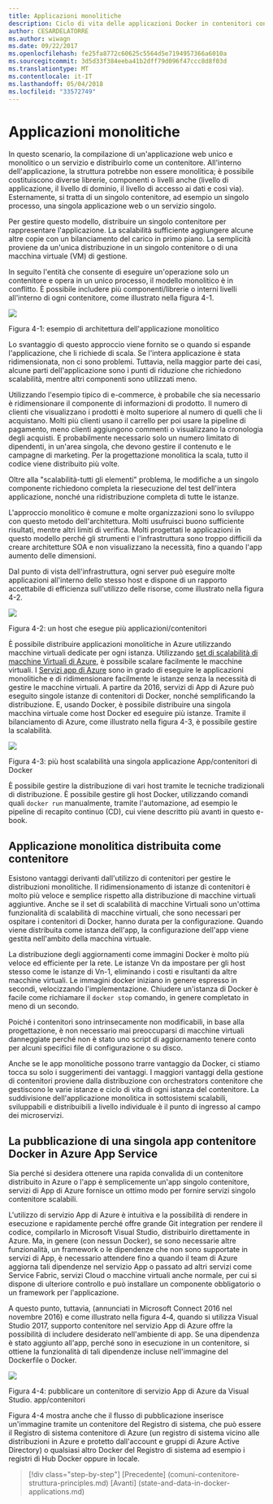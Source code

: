 ```yaml
---
title: Applicazioni monolitiche
description: Ciclo di vita delle applicazioni Docker in contenitori con piattaforma e strumenti Microsoft
author: CESARDELATORRE
ms.author: wiwagn
ms.date: 09/22/2017
ms.openlocfilehash: fe25fa8772c60625c5564d5e7194957366a6010a
ms.sourcegitcommit: 3d5d33f384eeba41b2dff79d096f47ccc8d8f03d
ms.translationtype: MT
ms.contentlocale: it-IT
ms.lasthandoff: 05/04/2018
ms.locfileid: "33572749"
---
```

# <a name="monolithic-applications"></a>Applicazioni monolitiche

In questo scenario, la compilazione di un'applicazione web unico e monolitico o un servizio e distribuirlo come un contenitore. All'interno dell'applicazione, la struttura potrebbe non essere monolitica; è possibile costituiscono diverse librerie, componenti o livelli anche (livello di applicazione, il livello di dominio, il livello di accesso ai dati e così via). Esternamente, si tratta di un singolo contenitore, ad esempio un singolo processo, una singola applicazione web o un servizio singolo.

Per gestire questo modello, distribuire un singolo contenitore per rappresentare l'applicazione. La scalabilità sufficiente aggiungere alcune altre copie con un bilanciamento del carico in primo piano. La semplicità proviene da un'unica distribuzione in un singolo contenitore o di una macchina virtuale (VM) di gestione.

In seguito l'entità che consente di eseguire un'operazione solo un contenitore e opera in un unico processo, il modello monolitico è in conflitto. È possibile includere più componenti/librerie o interni livelli all'interno di ogni contenitore, come illustrato nella figura 4-1.

![](./media/image1.png)

Figura 4-1: esempio di architettura dell'applicazione monolitico

Lo svantaggio di questo approccio viene fornito se o quando si espande l'applicazione, che li richiede di scala. Se l'intera applicazione è stata ridimensionata, non ci sono problemi. Tuttavia, nella maggior parte dei casi, alcune parti dell'applicazione sono i punti di riduzione che richiedono scalabilità, mentre altri componenti sono utilizzati meno.

Utilizzando l'esempio tipico di e-commerce, è probabile che sia necessario è ridimensionare il componente di informazioni di prodotto. Il numero di clienti che visualizzano i prodotti è molto superiore al numero di quelli che li acquistano. Molti più clienti usano il carrello per poi usare la pipeline di pagamento, meno clienti aggiungono commenti o visualizzano la cronologia degli acquisti. E probabilmente necessario solo un numero limitato di dipendenti, in un'area singola, che devono gestire il contenuto e le campagne di marketing. Per la progettazione monolitica la scala, tutto il codice viene distribuito più volte.

Oltre alla "scalabilità-tutti gli elementi" problema, le modifiche a un singolo componente richiedono completa la riesecuzione del test dell'intera applicazione, nonché una ridistribuzione completa di tutte le istanze.

L'approccio monolitico è comune e molte organizzazioni sono lo sviluppo con questo metodo dell'architettura. Molti usufruisci buono sufficiente risultati, mentre altri limiti di verifica. Molti progettati le applicazioni in questo modello perché gli strumenti e l'infrastruttura sono troppo difficili da creare architetture SOA e non visualizzano la necessità, fino a quando l'app aumento delle dimensioni.

Dal punto di vista dell'infrastruttura, ogni server può eseguire molte applicazioni all'interno dello stesso host e dispone di un rapporto accettabile di efficienza sull'utilizzo delle risorse, come illustrato nella figura 4-2.

![](./media/image2.png)

Figura 4-2: un host che esegue più applicazioni/contenitori

È possibile distribuire applicazioni monolitiche in Azure utilizzando macchine virtuali dedicate per ogni istanza. Utilizzando [set di scalabilità di macchine Virtuali di Azure](https://docs.microsoft.com/azure/virtual-machine-scale-sets/), è possibile scalare facilmente le macchine virtuali. I [Servizi app di Azure](https://azure.microsoft.com/en-us/services/app-service/) sono in grado di eseguire le applicazioni monolitiche e di ridimensionare facilmente le istanze senza la necessità di gestire le macchine virtuali. A partire da 2016, servizi di App di Azure può eseguito singole istanze di contenitori di Docker, nonché semplificando la distribuzione. E, usando Docker, è possibile distribuire una singola macchina virtuale come host Docker ed eseguire più istanze. Tramite il bilanciamento di Azure, come illustrato nella figura 4-3, è possibile gestire la scalabilità.

![](./media/image3.png)

Figura 4-3: più host scalabilità una singola applicazione App/contenitori di Docker

È possibile gestire la distribuzione di vari host tramite le tecniche tradizionali di distribuzione. È possibile gestire gli host Docker, utilizzando comandi quali `docker run` manualmente, tramite l'automazione, ad esempio le pipeline di recapito continuo (CD), cui viene descritto più avanti in questo e-book.

## <a name="monolithic-application-deployed-as-a-container"></a>Applicazione monolitica distribuita come contenitore

Esistono vantaggi derivanti dall'utilizzo di contenitori per gestire le distribuzioni monolitiche. Il ridimensionamento di istanze di contenitori è molto più veloce e semplice rispetto alla distribuzione di macchine virtuali aggiuntive. Anche se il set di scalabilità di macchine Virtuali sono un'ottima funzionalità di scalabilità di macchine virtuali, che sono necessari per ospitare i contenitori di Docker, hanno durata per la configurazione. Quando viene distribuita come istanza dell'app, la configurazione dell'app viene gestita nell'ambito della macchina virtuale.

La distribuzione degli aggiornamenti come immagini Docker è molto più veloce ed efficiente per la rete. Le istanze Vn da impostare per gli host stesso come le istanze di Vn-1, eliminando i costi e risultanti da altre macchine virtuali. Le immagini docker iniziano in genere espresso in secondi, velocizzando l'implementazione. Chiudere un'istanza di Docker è facile come richiamare il `docker stop` comando, in genere completato in meno di un secondo.

Poiché i contenitori sono intrinsecamente non modificabili, in base alla progettazione, è non necessario mai preoccuparsi di macchine virtuali danneggiate perché non è stato uno script di aggiornamento tenere conto per alcuni specifici file di configurazione o su disco.

Anche se le app monolitiche possono trarre vantaggio da Docker, ci stiamo tocca su solo i suggerimenti dei vantaggi. I maggiori vantaggi della gestione di contenitori proviene dalla distribuzione con orchestrators contenitore che gestiscono le varie istanze e ciclo di vita di ogni istanza del contenitore. La suddivisione dell'applicazione monolitica in sottosistemi scalabili, sviluppabili e distribuibili a livello individuale è il punto di ingresso al campo dei microservizi.

## <a name="publishing-a-single-docker-container-app-to-azure-app-service"></a>La pubblicazione di una singola app contenitore Docker in Azure App Service

Sia perché si desidera ottenere una rapida convalida di un contenitore distribuito in Azure o l'app è semplicemente un'app singolo contenitore, servizi di App di Azure fornisce un ottimo modo per fornire servizi singolo contenitore scalabili.

L'utilizzo di servizio App di Azure è intuitiva e la possibilità di rendere in esecuzione e rapidamente perché offre grande Git integration per rendere il codice, compilarlo in Microsoft Visual Studio, distribuirlo direttamente in Azure. Ma, in genere (con nessun Docker), se sono necessarie altre funzionalità, un framework o le dipendenze che non sono supportate in servizi di App, è necessario attendere fino a quando il team di Azure aggiorna tali dipendenze nel servizio App o passato ad altri servizi come Service Fabric, servizi Cloud o macchine virtuali anche normale, per cui si dispone di ulteriore controllo e può installare un componente obbligatorio o un framework per l'applicazione.

A questo punto, tuttavia, (annunciati in Microsoft Connect 2016 nel novembre 2016) e come illustrato nella figura 4‑4, quando si utilizza Visual Studio 2017, supporto contenitore nel servizio App di Azure offre la possibilità di includere desiderato nell'ambiente di app. Se una dipendenza è stato aggiunto all'app, perché sono in esecuzione in un contenitore, si ottiene la funzionalità di tali dipendenze incluse nell'immagine del Dockerfile o Docker.

![](./media/image4.png)

Figura 4-4: pubblicare un contenitore di servizio App di Azure da Visual Studio. app/contenitori

Figura 4-4 mostra anche che il flusso di pubblicazione inserisce un'immagine tramite un contenitore del Registro di sistema, che può essere il Registro di sistema contenitore di Azure (un registro di sistema vicino alle distribuzioni in Azure e protetto dall'account e gruppi di Azure Active Directory) o qualsiasi altro Docker del Registro di sistema ad esempio i registri di Hub Docker oppure in locale.


>[!div class="step-by-step"]
[Precedente] (comuni-contenitore-struttura-principles.md) [Avanti] (state-and-data-in-docker-applications.md)
